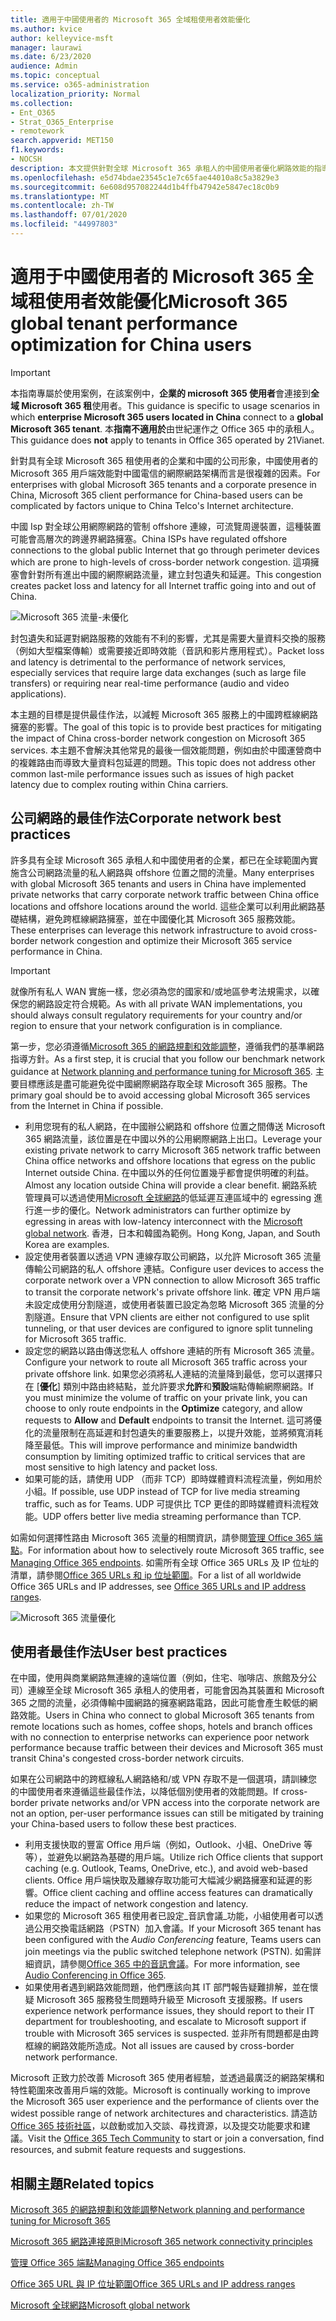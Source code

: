 ```yaml
---
title: 適用于中國使用者的 Microsoft 365 全域租使用者效能優化
ms.author: kvice
author: kelleyvice-msft
manager: laurawi
ms.date: 6/23/2020
audience: Admin
ms.topic: conceptual
ms.service: o365-administration
localization_priority: Normal
ms.collection:
- Ent_O365
- Strat_O365_Enterprise
- remotework
search.appverid: MET150
f1.keywords:
- NOCSH
description: 本文提供針對全球 Microsoft 365 承租人的中國使用者優化網路效能的指導方針。
ms.openlocfilehash: e5d74bdae23545c1e7c65fae44010a8c5a3829e3
ms.sourcegitcommit: 6e608d957082244d1b4ffb47942e5847ec18c0b9
ms.translationtype: MT
ms.contentlocale: zh-TW
ms.lasthandoff: 07/01/2020
ms.locfileid: "44997803"
---
```

# <a name="microsoft-365-global-tenant-performance-optimization-for-china-users"></a><span data-ttu-id="6fc5d-103">適用于中國使用者的 Microsoft 365 全域租使用者效能優化</span><span class="sxs-lookup"><span data-stu-id="6fc5d-103">Microsoft 365 global tenant performance optimization for China users</span></span>

>[!IMPORTANT]
><span data-ttu-id="6fc5d-104">本指南專屬於使用案例，在該案例中，**企業的 microsoft 365 使用者**會連接到**全域 Microsoft 365 租**使用者。</span><span class="sxs-lookup"><span data-stu-id="6fc5d-104">This guidance is specific to usage scenarios in which **enterprise Microsoft 365 users located in China** connect to a **global Microsoft 365 tenant**.</span></span> <span data-ttu-id="6fc5d-105">本**指南不適用於**由世紀運作之 Office 365 中的承租人。</span><span class="sxs-lookup"><span data-stu-id="6fc5d-105">This guidance does **not** apply to tenants in Office 365 operated by 21Vianet.</span></span>

<span data-ttu-id="6fc5d-106">針對具有全球 Microsoft 365 租使用者的企業和中國的公司形象，中國使用者的 Microsoft 365 用戶端效能對中國電信的網際網路架構而言是很複雜的因素。</span><span class="sxs-lookup"><span data-stu-id="6fc5d-106">For enterprises with global Microsoft 365 tenants and a corporate presence in China, Microsoft 365 client performance for China-based users can be complicated by factors unique to China Telco's Internet architecture.</span></span>

<span data-ttu-id="6fc5d-107">中國 Isp 對全球公用網際網路的管制 offshore 連線，可流覽周邊裝置，這種裝置可能會高層次的跨邊界網路擁塞。</span><span class="sxs-lookup"><span data-stu-id="6fc5d-107">China ISPs have regulated offshore connections to the global public Internet that go through perimeter devices which are prone to high-levels of cross-border network congestion.</span></span> <span data-ttu-id="6fc5d-108">這項擁塞會針對所有進出中國的網際網路流量，建立封包遺失和延遲。</span><span class="sxs-lookup"><span data-stu-id="6fc5d-108">This congestion creates packet loss and latency for all Internet traffic going into and out of China.</span></span>

![Microsoft 365 流量-未優化](media/O365-networking/China-O365-unoptimized.png)

<span data-ttu-id="6fc5d-110">封包遺失和延遲對網路服務的效能有不利的影響，尤其是需要大量資料交換的服務（例如大型檔案傳輸）或需要接近即時效能（音訊和影片應用程式）。</span><span class="sxs-lookup"><span data-stu-id="6fc5d-110">Packet loss and latency is detrimental to the performance of network services, especially services that require large data exchanges (such as large file transfers) or requiring near real-time performance (audio and video applications).</span></span>

<span data-ttu-id="6fc5d-111">本主題的目標是提供最佳作法，以減輕 Microsoft 365 服務上的中國跨框線網路擁塞的影響。</span><span class="sxs-lookup"><span data-stu-id="6fc5d-111">The goal of this topic is to provide best practices for mitigating the impact of China cross-border network congestion on Microsoft 365 services.</span></span> <span data-ttu-id="6fc5d-112">本主題不會解決其他常見的最後一個效能問題，例如由於中國運營商中的複雜路由而導致大量資料包延遲的問題。</span><span class="sxs-lookup"><span data-stu-id="6fc5d-112">This topic does not address other common last-mile performance issues such as issues of high packet latency due to complex routing within China carriers.</span></span>

## <a name="corporate-network-best-practices"></a><span data-ttu-id="6fc5d-113">公司網路的最佳作法</span><span class="sxs-lookup"><span data-stu-id="6fc5d-113">Corporate network best practices</span></span>

<span data-ttu-id="6fc5d-114">許多具有全球 Microsoft 365 承租人和中國使用者的企業，都已在全球範圍內實施含公司網路流量的私人網路與 offshore 位置之間的流量。</span><span class="sxs-lookup"><span data-stu-id="6fc5d-114">Many enterprises with global Microsoft 365 tenants and users in China have implemented private networks that carry corporate network traffic between China office locations and offshore locations around the world.</span></span> <span data-ttu-id="6fc5d-115">這些企業可以利用此網路基礎結構，避免跨框線網路擁塞，並在中國優化其 Microsoft 365 服務效能。</span><span class="sxs-lookup"><span data-stu-id="6fc5d-115">These enterprises can leverage this network infrastructure to avoid cross-border network congestion and optimize their Microsoft 365 service performance in China.</span></span>

>[!IMPORTANT]
><span data-ttu-id="6fc5d-116">就像所有私人 WAN 實施一樣，您必須為您的國家和/或地區參考法規需求，以確保您的網路設定符合規範。</span><span class="sxs-lookup"><span data-stu-id="6fc5d-116">As with all private WAN implementations, you should always consult regulatory requirements for your country and/or region to ensure that your network configuration is in compliance.</span></span>

<span data-ttu-id="6fc5d-117">第一步，您必須遵循[Microsoft 365 的網路規劃和效能調整](https://aka.ms/tune)，遵循我們的基準網路指導方針。</span><span class="sxs-lookup"><span data-stu-id="6fc5d-117">As a first step, it is crucial that you follow our benchmark network guidance at [Network planning and performance tuning for Microsoft 365](https://aka.ms/tune).</span></span> <span data-ttu-id="6fc5d-118">主要目標應該是盡可能避免從中國網際網路存取全球 Microsoft 365 服務。</span><span class="sxs-lookup"><span data-stu-id="6fc5d-118">The primary goal should be to avoid accessing global Microsoft 365 services from the Internet in China if possible.</span></span>

- <span data-ttu-id="6fc5d-119">利用您現有的私人網路，在中國辦公網路和 offshore 位置之間傳送 Microsoft 365 網路流量，該位置是在中國以外的公用網際網路上出口。</span><span class="sxs-lookup"><span data-stu-id="6fc5d-119">Leverage your existing private network to carry Microsoft 365 network traffic between China office networks and offshore locations that egress on the public Internet outside China.</span></span> <span data-ttu-id="6fc5d-120">在中國以外的任何位置幾乎都會提供明確的利益。</span><span class="sxs-lookup"><span data-stu-id="6fc5d-120">Almost any location outside China will provide a clear benefit.</span></span> <span data-ttu-id="6fc5d-121">網路系統管理員可以透過使用[Microsoft 全球網路](https://docs.microsoft.com/azure/networking/microsoft-global-network)的低延遲互連區域中的 egressing 進行進一步的優化。</span><span class="sxs-lookup"><span data-stu-id="6fc5d-121">Network administrators can further optimize by egressing in areas with low-latency interconnect with the [Microsoft global network](https://docs.microsoft.com/azure/networking/microsoft-global-network).</span></span> <span data-ttu-id="6fc5d-122">香港，日本和韓國為範例。</span><span class="sxs-lookup"><span data-stu-id="6fc5d-122">Hong Kong, Japan, and South Korea are examples.</span></span>
- <span data-ttu-id="6fc5d-123">設定使用者裝置以透過 VPN 連線存取公司網路，以允許 Microsoft 365 流量傳輸公司網路的私人 offshore 連結。</span><span class="sxs-lookup"><span data-stu-id="6fc5d-123">Configure user devices to access the corporate network over a VPN connection to allow Microsoft 365 traffic to transit the corporate network's private offshore link.</span></span> <span data-ttu-id="6fc5d-124">確定 VPN 用戶端未設定成使用分割隧道，或使用者裝置已設定為忽略 Microsoft 365 流量的分割隧道。</span><span class="sxs-lookup"><span data-stu-id="6fc5d-124">Ensure that VPN clients are either not configured to use split tunneling, or that user devices are configured to ignore split tunneling for Microsoft 365 traffic.</span></span>
- <span data-ttu-id="6fc5d-125">設定您的網路以路由傳送您私人 offshore 連結的所有 Microsoft 365 流量。</span><span class="sxs-lookup"><span data-stu-id="6fc5d-125">Configure your network to route all Microsoft 365 traffic across your private offshore link.</span></span> <span data-ttu-id="6fc5d-126">如果您必須將私人連結的流量降到最低，您可以選擇只在 [**優化**] 類別中路由終結點，並允許要求**允許**和**預設**端點傳輸網際網路。</span><span class="sxs-lookup"><span data-stu-id="6fc5d-126">If you must minimize the volume of traffic on your private link, you can choose to only route endpoints in the **Optimize** category, and allow requests to **Allow** and **Default** endpoints to transit the Internet.</span></span> <span data-ttu-id="6fc5d-127">這可將優化的流量限制在高延遲和封包遺失的重要服務上，以提升效能，並將頻寬消耗降至最低。</span><span class="sxs-lookup"><span data-stu-id="6fc5d-127">This will improve performance and minimize bandwidth consumption by limiting optimized traffic to critical services that are most sensitive to high latency and packet loss.</span></span>
- <span data-ttu-id="6fc5d-128">如果可能的話，請使用 UDP （而非 TCP）即時媒體資料流程流量，例如用於小組。</span><span class="sxs-lookup"><span data-stu-id="6fc5d-128">If possible, use UDP instead of TCP for live media streaming traffic, such as for Teams.</span></span> <span data-ttu-id="6fc5d-129">UDP 可提供比 TCP 更佳的即時媒體資料流程效能。</span><span class="sxs-lookup"><span data-stu-id="6fc5d-129">UDP offers better live media streaming performance than TCP.</span></span>

<span data-ttu-id="6fc5d-130">如需如何選擇性路由 Microsoft 365 流量的相關資訊，請參閱[管理 Office 365 端點](managing-office-365-endpoints.md)。</span><span class="sxs-lookup"><span data-stu-id="6fc5d-130">For information about how to selectively route Microsoft 365 traffic, see [Managing Office 365 endpoints](managing-office-365-endpoints.md).</span></span> <span data-ttu-id="6fc5d-131">如需所有全球 Office 365 URLs 及 IP 位址的清單，請參閱[Office 365 URLs 和 ip 位址範圍](urls-and-ip-address-ranges.md)。</span><span class="sxs-lookup"><span data-stu-id="6fc5d-131">For a list of all worldwide Office 365 URLs and IP addresses, see [Office 365 URLs and IP address ranges](urls-and-ip-address-ranges.md).</span></span>

![Microsoft 365 流量優化](media/O365-networking/China-O365-optimized.png)

## <a name="user-best-practices"></a><span data-ttu-id="6fc5d-133">使用者最佳作法</span><span class="sxs-lookup"><span data-stu-id="6fc5d-133">User best practices</span></span>

<span data-ttu-id="6fc5d-134">在中國，使用與商業網路無連線的遠端位置（例如，住宅、咖啡店、旅館及分公司）連線至全球 Microsoft 365 承租人的使用者，可能會因為其裝置和 Microsoft 365 之間的流量，必須傳輸中國網路的擁塞網路電路，因此可能會產生較低的網路效能。</span><span class="sxs-lookup"><span data-stu-id="6fc5d-134">Users in China who connect to global Microsoft 365 tenants from remote locations such as homes, coffee shops, hotels and branch offices with no connection to enterprise networks can experience poor network performance because traffic between their devices and Microsoft 365 must transit China's congested cross-border network circuits.</span></span>

<span data-ttu-id="6fc5d-135">如果在公司網路中的跨框線私人網路絡和/或 VPN 存取不是一個選項，請訓練您的中國使用者來遵循這些最佳作法，以降低個別使用者的效能問題。</span><span class="sxs-lookup"><span data-stu-id="6fc5d-135">If cross-border private networks and/or VPN access into the corporate network are not an option, per-user performance issues can still be mitigated by training your China-based users to follow these best practices.</span></span>

- <span data-ttu-id="6fc5d-136">利用支援快取的豐富 Office 用戶端（例如，Outlook、小組、OneDrive 等等），並避免以網路為基礎的用戶端。</span><span class="sxs-lookup"><span data-stu-id="6fc5d-136">Utilize rich Office clients that support caching (e.g. Outlook, Teams, OneDrive, etc.), and avoid web-based clients.</span></span> <span data-ttu-id="6fc5d-137">Office 用戶端快取及離線存取功能可大幅減少網路擁塞和延遲的影響。</span><span class="sxs-lookup"><span data-stu-id="6fc5d-137">Office client caching and offline access features can dramatically reduce the impact of network congestion and latency.</span></span>
- <span data-ttu-id="6fc5d-138">如果您的 Microsoft 365 租使用者已設定_音訊會議_功能，小組使用者可以透過公用交換電話網路（PSTN）加入會議。</span><span class="sxs-lookup"><span data-stu-id="6fc5d-138">If your Microsoft 365 tenant has been configured with the _Audio Conferencing_ feature, Teams users can join meetings via the public switched telephone network (PSTN).</span></span> <span data-ttu-id="6fc5d-139">如需詳細資訊，請參閱[Office 365 中的音訊會議](https://docs.microsoft.com/microsoftteams/audio-conferencing-in-office-365)。</span><span class="sxs-lookup"><span data-stu-id="6fc5d-139">For more information, see [Audio Conferencing in Office 365](https://docs.microsoft.com/microsoftteams/audio-conferencing-in-office-365).</span></span>
- <span data-ttu-id="6fc5d-140">如果使用者遇到網路效能問題，他們應該向其 IT 部門報告疑難排解，並在懷疑 Microsoft 365 服務發生問題時升級至 Microsoft 支援服務。</span><span class="sxs-lookup"><span data-stu-id="6fc5d-140">If users experience network performance issues, they should report to their IT department for troubleshooting, and escalate to Microsoft support if trouble with Microsoft 365 services is suspected.</span></span> <span data-ttu-id="6fc5d-141">並非所有問題都是由跨框線的網路效能所造成。</span><span class="sxs-lookup"><span data-stu-id="6fc5d-141">Not all issues are caused by cross-border network performance.</span></span>

<span data-ttu-id="6fc5d-142">Microsoft 正致力於改善 Microsoft 365 使用者經驗，並透過最廣泛的網路架構和特性範圍來改善用戶端的效能。</span><span class="sxs-lookup"><span data-stu-id="6fc5d-142">Microsoft is continually working to improve the Microsoft 365 user experience and the performance of clients over the widest possible range of network architectures and characteristics.</span></span> <span data-ttu-id="6fc5d-143">請造訪[Office 365 技術社區](https://techcommunity.microsoft.com/t5/office-365/bd-p/Office365General)，以啟動或加入交談、尋找資源，以及提交功能要求和建議。</span><span class="sxs-lookup"><span data-stu-id="6fc5d-143">Visit the [Office 365 Tech Community](https://techcommunity.microsoft.com/t5/office-365/bd-p/Office365General) to start or join a conversation, find resources, and submit feature requests and suggestions.</span></span>

## <a name="related-topics"></a><span data-ttu-id="6fc5d-144">相關主題</span><span class="sxs-lookup"><span data-stu-id="6fc5d-144">Related topics</span></span>

[<span data-ttu-id="6fc5d-145">Microsoft 365 的網路規劃和效能調整</span><span class="sxs-lookup"><span data-stu-id="6fc5d-145">Network planning and performance tuning for Microsoft 365</span></span>](https://aka.ms/tune)

[<span data-ttu-id="6fc5d-146">Microsoft 365 網路連接原則</span><span class="sxs-lookup"><span data-stu-id="6fc5d-146">Microsoft 365 network connectivity principles</span></span>](office-365-network-connectivity-principles.md)

[<span data-ttu-id="6fc5d-147">管理 Office 365 端點</span><span class="sxs-lookup"><span data-stu-id="6fc5d-147">Managing Office 365 endpoints</span></span>](managing-office-365-endpoints.md)

[<span data-ttu-id="6fc5d-148">Office 365 URL 與 IP 位址範圍</span><span class="sxs-lookup"><span data-stu-id="6fc5d-148">Office 365 URLs and IP address ranges</span></span>](urls-and-ip-address-ranges.md)

[<span data-ttu-id="6fc5d-149">Microsoft 全球網路</span><span class="sxs-lookup"><span data-stu-id="6fc5d-149">Microsoft global network</span></span>](https://docs.microsoft.com/azure/networking/microsoft-global-network)
